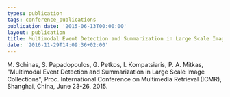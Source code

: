 ```yaml
---
types: publication
tags: conference_publications
publication_date: '2015-06-13T00:00:00'
layout: publication
title: Multimodal Event Detection and Summarization in Large Scale Image Collections
date: '2016-11-29T14:09:36+02:00'
---
```

<p>M. Schinas, S. Papadopoulos, G. Petkos, I. Kompatsiaris, P. A. Mitkas, "Multimodal Event Detection and Summarization in Large Scale Image Collections", Proc. International Conference on Multimedia Retrieval (ICMR), Shanghai, China, June 23-26, 2015.</p>
